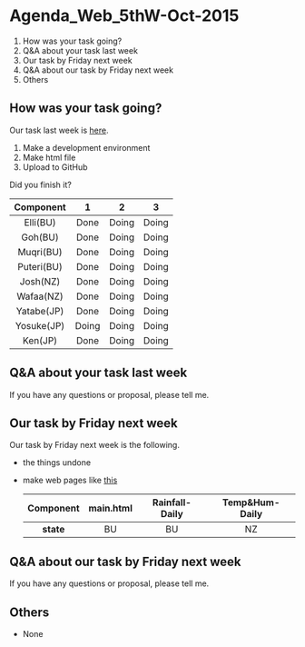 # Agenda_Web_5thW-Oct-2015

1. How was your task going?
1. Q&A about your task last week
1. Our task by Friday next week
1. Q&A about our task by Friday next week
1. Others


## How was your task going?

Our task last week is [here](documents/meeting/weekly/Minutes_Web_3w-Oct-2015.md).  

1. Make a development environment
1. Make html file
1. Upload to GitHub

Did you finish it?

|Component|1|2|3|  
|:---:|:---:|:---:|:---:|
|Elli(BU) |Done|Doing|Doing|
|Goh(BU) |Done|Doing|Doing|
|Muqri(BU) |Done|Doing|Doing|  
|Puteri(BU) |Done|Doing|Doing|  
|Josh(NZ) |Done|Doing|Doing|  
|Wafaa(NZ) |Done|Doing|Doing|  
|Yatabe(JP) |Done|Doing|Doing|
|Yosuke(JP) |Doing|Doing|Doing|
|Ken(JP) |Done|Doing|Doing|  



## Q&A about your task last week

If you have any questions or proposal, please tell me.


## Our task by Friday next week

Our task by Friday next week is the following.

* the things undone
* make web pages like [this](https://drive.google.com/file/d/0B6PTRu12AkpJcFRwa3g1WHNOMG8/view?usp=sharing)

	|Component|main.html|Rainfall-Daily|Temp&Hum-Daily|  
	|:---:|:---:|:---:|:---:|  
	|**state**|BU|BU|NZ|



## Q&A about our task by Friday next week

If you have any questions or proposal, please tell me.


## Others

* None
